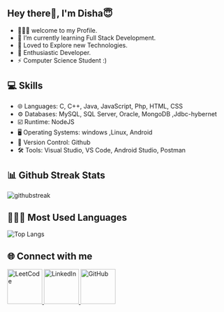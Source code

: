 ## Hey there👋, I'm Disha😇
- 👩🏼‍💻 welcome to my Profile. 
- 🌱 I’m currently learning Full Stack Development.
- 👀 Loved to Explore new Technologies.
- 🎯 Enthusiastic Developer.
- ⚡ Computer Science Student :)

## 💻 Skills
- 🌐 Languages: C, C++, Java, JavaScript, Php, HTML, CSS 
- ⚙️ Databases: MySQL, SQL Server, Oracle, MongoDB ,Jdbc-hybernet
- ☑️ Runtime: NodeJS
- 🖥️ Operating Systems: windows ,Linux, Android
- 📜 Version Control: Github
- 🛠️ Tools: Visual Studio, VS Code, Android Studio, Postman


## 📊 Github Streak Stats 

![githubstreak](https://streak-stats.demolab.com?user=disha-satpute&theme=highcontrast&border_radius=5.4)

  
## 👩🏼‍💻 Most Used Languages 

![Top Langs](https://github-readme-stats.vercel.app/api/top-langs/?username=disha-satpute&layout=compact)

## 🌐 Connect with me 
<a href="https://leetcode.com/u/disha_satpute/" target="_blank">
  <img src="https://upload.wikimedia.org/wikipedia/commons/1/19/LeetCode_logo_black.png" width="80" height="80" alt="LeetCode">
</a>  
<a href="https://www.linkedin.com/in/disha-satpute" target="_blank">
  <img src="https://upload.wikimedia.org/wikipedia/commons/thumb/8/81/LinkedIn_icon.svg/2048px-LinkedIn_icon.svg.png" width="80" height="80" alt="LinkedIn">
</a>  
<a href="https://github.com/disha-satpute" target="_blank">
  <img src="https://play-lh.googleusercontent.com/PCpXdqvUWfCW1mXhH1Y_98yBpgsWxuTSTofy3NGMo9yBTATDyzVkqU580bfSln50bFU=w240-h480-rw" width="80" height="80" alt="GitHub">
</a>

